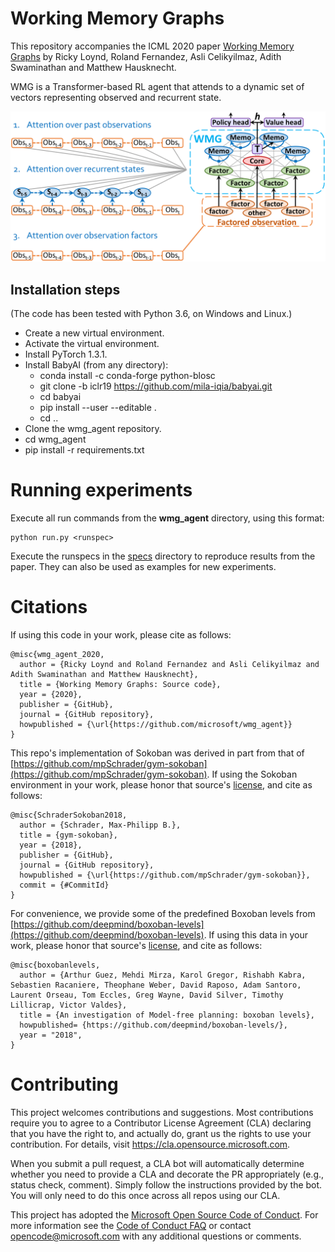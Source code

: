 
# Working Memory Graphs
This repository accompanies 
the ICML 2020 paper [Working Memory Graphs](https://arxiv.org/abs/1911.07141)
by Ricky Loynd, Roland Fernandez, Asli Celikyilmaz, Adith Swaminathan and Matthew Hausknecht.

WMG is a Transformer-based RL agent that attends to
a dynamic set of vectors representing observed and recurrent state.

![](images/overview.png)

## Installation steps
(The code has been tested with Python 3.6, on Windows and Linux.)
* Create a new virtual environment.
* Activate the virtual environment.
* Install PyTorch 1.3.1.
* Install BabyAI (from any directory):
	* conda install -c conda-forge python-blosc
	* git clone -b iclr19 https://github.com/mila-iqia/babyai.git
	* cd babyai
	* pip install --user --editable .
	* cd ..
* Clone the wmg_agent repository.
* cd wmg_agent
* pip install -r requirements.txt


# Running experiments

Execute all run commands from the **wmg_agent** directory, using this format:

    python run.py <runspec>

Execute the runspecs in the [specs](specs) directory to reproduce results from the paper.
They can also be used as examples for new experiments.

# Citations

If using this code in your work, please cite as follows:

    @misc{wmg_agent_2020,
      author = {Ricky Loynd and Roland Fernandez and Asli Celikyilmaz and Adith Swaminathan and Matthew Hausknecht},
      title = {Working Memory Graphs: Source code},
      year = {2020},
      publisher = {GitHub},
      journal = {GitHub repository},
      howpublished = {\url{https://github.com/microsoft/wmg_agent}}
    }

This repo's implementation of Sokoban was derived in part from that of 
[https://github.com/mpSchrader/gym-sokoban](https://github.com/mpSchrader/gym-sokoban).
If using the Sokoban environment in your work, please honor that source's 
[license](environments/gym-sokoban-LICENSE), and cite as follows:

    @misc{SchraderSokoban2018,
      author = {Schrader, Max-Philipp B.},
      title = {gym-sokoban},
      year = {2018},
      publisher = {GitHub},
      journal = {GitHub repository},
      howpublished = {\url{https://github.com/mpSchrader/gym-sokoban}},
      commit = {#CommitId}
    }

For convenience, we provide some of the predefined Boxoban levels from [https://github.com/deepmind/boxoban-levels](https://github.com/deepmind/boxoban-levels).
If using this data in your work, please honor that source's 
[license](data/boxoban-levels-master/LICENSE), and cite as follows:

    @misc{boxobanlevels,
      author = {Arthur Guez, Mehdi Mirza, Karol Gregor, Rishabh Kabra, Sebastien Racaniere, Theophane Weber, David Raposo, Adam Santoro, Laurent Orseau, Tom Eccles, Greg Wayne, David Silver, Timothy Lillicrap, Victor Valdes},
      title = {An investigation of Model-free planning: boxoban levels},
      howpublished= {https://github.com/deepmind/boxoban-levels/},
      year = "2018",
    }

# Contributing

This project welcomes contributions and suggestions.  Most contributions require you to agree to a
Contributor License Agreement (CLA) declaring that you have the right to, and actually do, grant us
the rights to use your contribution. For details, visit https://cla.opensource.microsoft.com.

When you submit a pull request, a CLA bot will automatically determine whether you need to provide
a CLA and decorate the PR appropriately (e.g., status check, comment). Simply follow the instructions
provided by the bot. You will only need to do this once across all repos using our CLA.

This project has adopted the [Microsoft Open Source Code of Conduct](https://opensource.microsoft.com/codeofconduct/).
For more information see the [Code of Conduct FAQ](https://opensource.microsoft.com/codeofconduct/faq/) or
contact [opencode@microsoft.com](mailto:opencode@microsoft.com) with any additional questions or comments.
